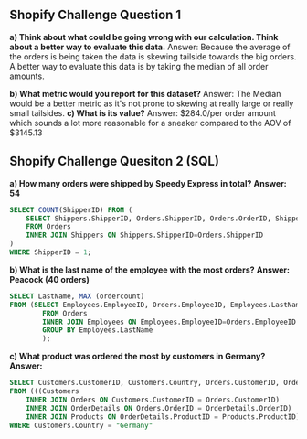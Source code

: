 ## Shopify Challenge Question 1
**a) Think about what could be going wrong with our calculation. Think about a better way to evaluate this data.**
Answer: Because the average of the orders is being taken the data is skewing tailside towards the big orders. A better way to evaluate this data is by taking the median of all order amounts.

**b) What metric would you report for this dataset?**
Answer: The Median would be a better metric as it's not prone to skewing at really large or really small tailsides. 
**c) What is its value?**
Answer: $284.0/per order amount which sounds a lot more reasonable for a sneaker compared to the AOV of $3145.13

## Shopify Challenge Quesiton 2 (SQL)

**a) How many orders were shipped by Speedy Express in total?** 
**Answer: 54**
```SQL
SELECT COUNT(ShipperID) FROM (
	SELECT Shippers.ShipperID, Orders.ShipperID, Orders.OrderID, Shippers.ShipperName
	FROM Orders
	INNER JOIN Shippers ON Shippers.ShipperID=Orders.ShipperID
)
WHERE ShipperID = 1;
```
**b) What is the last name of the employee with the most orders?**
**Answer: Peacock (40 orders)**
```SQL
SELECT LastName, MAX (ordercount)
FROM (SELECT Employees.EmployeeID, Orders.EmployeeID, Employees.LastName , COUNT(Employees.LastName) ordercount
		FROM Orders
		INNER JOIN Employees ON Employees.EmployeeID=Orders.EmployeeID
        GROUP BY Employees.LastName
        );
```
**c) What product was ordered the most by customers in Germany?**
**Answer:**
```SQL
SELECT Customers.CustomerID, Customers.Country, Orders.CustomerID, Orders.OrderID, OrderDetails.OrderID, OrderDetails.ProductID, Products.ProductID, Products.ProductName
FROM (((Customers
	INNER JOIN Orders ON Customers.CustomerID = Orders.CustomerID)
    INNER JOIN OrderDetails ON Orders.OrderID = OrderDetails.OrderID)
    INNER JOIN Products ON OrderDetails.ProductID = Products.ProductID)
WHERE Customers.Country = "Germany"
```
